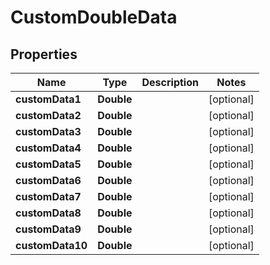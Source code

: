 
# CustomDoubleData

## Properties
Name | Type | Description | Notes
------------ | ------------- | ------------- | -------------
**customData1** | **Double** |  |  [optional]
**customData2** | **Double** |  |  [optional]
**customData3** | **Double** |  |  [optional]
**customData4** | **Double** |  |  [optional]
**customData5** | **Double** |  |  [optional]
**customData6** | **Double** |  |  [optional]
**customData7** | **Double** |  |  [optional]
**customData8** | **Double** |  |  [optional]
**customData9** | **Double** |  |  [optional]
**customData10** | **Double** |  |  [optional]



